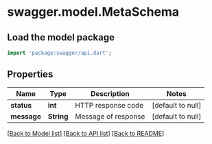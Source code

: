 # swagger.model.MetaSchema

## Load the model package
```dart
import 'package:swagger/api.dart';
```

## Properties
Name | Type | Description | Notes
------------ | ------------- | ------------- | -------------
**status** | **int** | HTTP response code | [default to null]
**message** | **String** | Message of response | [default to null]

[[Back to Model list]](../README.md#documentation-for-models) [[Back to API list]](../README.md#documentation-for-api-endpoints) [[Back to README]](../README.md)


